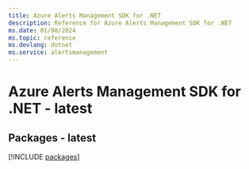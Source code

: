 ```yaml
---
title: Azure Alerts Management SDK for .NET
description: Reference for Azure Alerts Management SDK for .NET
ms.date: 01/08/2024
ms.topic: reference
ms.devlang: dotnet
ms.service: alertsmanagement
---
```

# Azure Alerts Management SDK for .NET - latest
## Packages - latest
[!INCLUDE [packages](alerts-management-index.md)]
